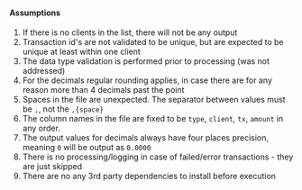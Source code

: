 #### Assumptions
1. If there is no clients in the list, there will not be any output
2. Transaction id's are not validated to be unique, but are expected to be unique at least within one client 
3. The data type validation is performed prior to processing (was not addressed)
4. For the decimals regular rounding applies, in case there are for any reason more than 4 decimals past the point
5. Spaces in the file are unexpected. The separator between values must be `,`, not the `,{space}`
6. The column names in the file are fixed to be `type`, `client`, `tx`, `amount` in any order.
7. The output values for decimals always have four places precision, meaning `0` will be output as `0.0000`
8. There is no processing/logging in case of failed/error transactions - they are just skipped
9. There are no any 3rd party dependencies to install before execution
